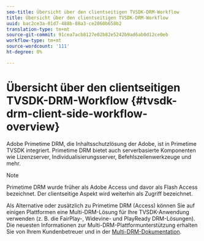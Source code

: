 ```yaml
---
seo-title: Übersicht über den clientseitigen TVSDK-DRM-Workflow
title: Übersicht über den clientseitigen TVSDK-DRM-Workflow
uuid: bac2ce3a-01d7-488b-88a3-ce2060b658b2
translation-type: tm+mt
source-git-commit: 91cea7acb8127e02b82e5242b9ad6ab0d12ce0eb
workflow-type: tm+mt
source-wordcount: '111'
ht-degree: 0%

---
```



# Übersicht über den clientseitigen TVSDK-DRM-Workflow {#tvsdk-drm-client-side-workflow-overview}

Adobe Primetime DRM, die Inhaltsschutzlösung der Adobe, ist in Primetime TVSDK integriert. Primetime DRM bietet auch serverbasierte Komponenten wie Lizenzserver, Individualisierungsserver, Befehlszeilenwerkzeuge und mehr.

>[!NOTE]
>
>Primetime DRM wurde früher als Adobe Access und davor als Flash Access bezeichnet. Der clientseitige Aspekt wird weiterhin als Zugriff bezeichnet.

Als Alternative oder zusätzlich zu Primetime DRM (Access) können Sie auf einigen Plattformen eine Multi-DRM-Lösung für Ihre TVSDK-Anwendung verwenden (z. B. die FairPlay-, Widevine- und PlayReady DRM-Lösungen). Die neuesten Informationen zur Multi-DRM-Plattformunterstützung erhalten Sie von Ihrem Kundenbetreuer und in der [Multi-DRM-Dokumentation](../multi-drm-workflows/title-page/overview.md).
